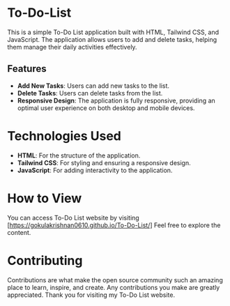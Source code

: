 # To-Do-List

This is a simple To-Do List application built with HTML, Tailwind CSS, and JavaScript. The application allows users to add and delete tasks, helping them manage their daily activities effectively.

## Features

- **Add New Tasks**: Users can add new tasks to the list.
- **Delete Tasks**: Users can delete tasks from the list.
- **Responsive Design**: The application is fully responsive, providing an optimal user experience on both desktop and mobile devices.

# Technologies Used

- **HTML**: For the structure of the application.
- **Tailwind CSS**: For styling and ensuring a responsive design.
- **JavaScript**: For adding interactivity to the application.

# How to View

You can access To-Do List website by visiting [https://gokulakrishnan0610.github.io/To-Do-List/] Feel free to explore the content.

# Contributing

Contributions are what make the open source community such an amazing place to learn, inspire, and create. Any contributions you make are greatly appreciated.
Thank you for visiting my To-Do List website.  
